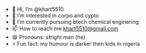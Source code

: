 - 👋 Hi, I’m @khart5510
- 👀 I’m interested in corpo and cypto
- 🌱 I’m currently pursuing btech chemical enginering
- 📫 How to reach me khart5510@gmail.com
- 😄 Pronouns: stright man (he)
- ⚡ Fun fact: my humour is darker then kids in nigeria

<!---
khart5510/khart5510 is a ✨ special ✨ repository because its `README.md` (this file) appears on your GitHub profile.
You can click the Preview link to take a look at your changes.
--->

